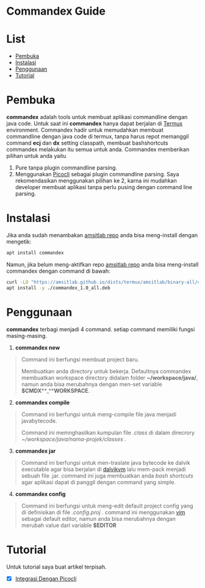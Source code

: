 Commandex Guide
===============


# List

* [Pembuka](#pembuka)
* [Instalasi](#instalasi)
* [Penggunaan](#penggunaan)
* [Tutorial](#tutorial)


# Pembuka
**commandex** adalah tools untuk membuat aplikasi commandline dengan java code.
Untuk saat ini **commandex** hanya dapat berjalan di [Termux](https://termux.net) environment.
Commandex hadir untuk memudahkan membuat commandline dengan java code di termux, tanpa harus repot memanggil command **ecj** dan **dx** setting classpath, membuat bashshortcuts commandex melakukan itu semua untuk anda.
Commandex memberikan pilihan untuk anda yaitu
1. Pure tanpa plugin commandline parsing.
2. Menggunakan [Picocli](https://picocli.info) sebagai plugin commandline parsing.
Saya rekomendasikan menggunakan pilihan ke 2, karna ini mudahkan developer membuat aplikasi tanpa perlu pusing dengan command line parsing.


# Instalasi

Jika anda sudah menambakan [amsitlab repo](https://amsitlab.github.io/amsitlab-repo) anda bisa meng-install dengan mengetik:

```bash
apt install commandex
```

Namun, jika belum meng-aktifkan repo [amsitlab repo](https://amsitlab.github.io/amsitlab-repo) anda bisa meng-install commandex dengan command di bawah:

```bash
curl -LO "https://amsitlab.github.io/dists/termux/amsitlab/binary-all/commandex_1.0_all.deb" && \
apt install -y ./commandex_1.0_all.deb
```

# Penggunaan
**commandex** terbagi menjadi 4 command.
setiap command memiliki fungsi masing-masing.
1. **commandex new**
> Command ini berfungsi membuat project baru.
>
> Membuatkan anda directory untuk bekerja.
> Defaultnya commandex membuatkan workspace directory
> didalam folder **~/workspace/java/**, namun anda bisa
> merubahnya dengan men-set variable **$CMDX****_****WORKSPACE**.

2. **commandex compile**
> Command ini berfungsi untuk meng-compile file java menjadi javabytecode.
> 
> Command ini memnghasilkan kumpulan file _.class_ di
> dalam direcrory _~/workspace/java/nama-projek/classes_ .

3. **commandex jar**
> Command ini berfungsi untuk men-traslate java bytecode
> ke dalvik executable agar bisa berjalan di [dalvikvm](https://id.m.wikipedia.org/wiki/Dalvik_(perangkat_lunak))
> lalu mem-pack menjadi sebuah file .jar.
> command ini juga membuatkan anda _bash_ _shortcuts_ agar
> aplikasi dapat di panggil dengan command yang simple.

4. **commandex config**
> Command ini berfungsi untuk meng-edit default project config
> yang di definisikan di file _.config.proj_ .
> command ini menggunakan [vim](https://www.vim.org) sebagai default editor, namun anda bisa merubahnya dengan
> merubah value dari variable **$EDITOR**


# Tutorial
Untuk tutorial saya buat artikel terpisah.
- [x] [Integrasi Dengan Picocli]


[Integrasi Dengan Picocli]: https://amsitlab.github.io/guide/commandex/1.0/integrasi-dengan-picocli
